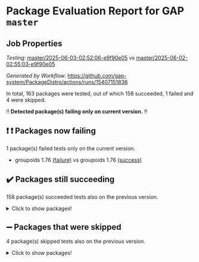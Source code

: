 # Package Evaluation Report for GAP `master`

## Job Properties

*Testing:* [master/2025-06-03-02:52:06-e9f90e05](https://github.com/gap-system/PackageDistro/blob/data/reports/master/2025-06-03-02:52:06-e9f90e05) vs [master/2025-06-02-02:55:03-e9f90e05](https://github.com/gap-system/PackageDistro/blob/data/reports/master/2025-06-02-02:55:03-e9f90e05)

*Generated by Workflow:* https://github.com/gap-system/PackageDistro/actions/runs/15407151836

In total, 163 packages were tested, out of which 158 succeeded, 1 failed and 4 were skipped.

:bangbang: **Detected package(s) failing only on current version.** :bangbang:

## :exclamation: :exclamation: Packages now failing

1 package(s) failed tests only on the current version.
- groupoids 1.76 [(failure)](https://github.com/gap-system/PackageDistro/actions/runs/15407151836/job/43352217295) vs groupoids 1.76 [(success)](https://github.com/gap-system/PackageDistro/actions/runs/15382513982/job/43275694675)

## :heavy_check_mark: Packages still succeeding

158 package(s) succeeded tests also on the previous version.
<details><summary>Click to show packages!</summary>

- 4ti2interface 2024.11-01 [(success)](https://github.com/gap-system/PackageDistro/actions/runs/15407151836/job/43352217152)
- ace 5.7.0 [(success)](https://github.com/gap-system/PackageDistro/actions/runs/15407151836/job/43352217149)
- aclib 1.3.2 [(success)](https://github.com/gap-system/PackageDistro/actions/runs/15407151836/job/43352217153)
- agt 0.3.1 [(success)](https://github.com/gap-system/PackageDistro/actions/runs/15407151836/job/43352217155)
- alco 1.1.1 [(success)](https://github.com/gap-system/PackageDistro/actions/runs/15407151836/job/43352217167)
- alnuth 3.2.1 [(success)](https://github.com/gap-system/PackageDistro/actions/runs/15407151836/job/43352217192)
- anupq 3.3.1 [(success)](https://github.com/gap-system/PackageDistro/actions/runs/15407151836/job/43352217186)
- atlasrep 2.1.9 [(success)](https://github.com/gap-system/PackageDistro/actions/runs/15407151836/job/43352217172)
- autodoc 2025.05.09 [(success)](https://github.com/gap-system/PackageDistro/actions/runs/15407151836/job/43352217179)
- automata 1.16 [(success)](https://github.com/gap-system/PackageDistro/actions/runs/15407151836/job/43352217190)
- automgrp 1.3.3 [(success)](https://github.com/gap-system/PackageDistro/actions/runs/15407151836/job/43352217189)
- autpgrp 1.11.1 [(success)](https://github.com/gap-system/PackageDistro/actions/runs/15407151836/job/43352217181)
- cap 2025.04-04 [(success)](https://github.com/gap-system/PackageDistro/actions/runs/15407151836/job/43352217193)
- caratinterface 2.3.7 [(success)](https://github.com/gap-system/PackageDistro/actions/runs/15407151836/job/43352217184)
- cddinterface 2024.09.02 [(success)](https://github.com/gap-system/PackageDistro/actions/runs/15407151836/job/43352217187)
- circle 1.6.6 [(success)](https://github.com/gap-system/PackageDistro/actions/runs/15407151836/job/43352217199)
- classicpres 1.22 [(success)](https://github.com/gap-system/PackageDistro/actions/runs/15407151836/job/43352217195)
- cohomolo 1.6.11 [(success)](https://github.com/gap-system/PackageDistro/actions/runs/15407151836/job/43352217194)
- congruence 1.2.7 [(success)](https://github.com/gap-system/PackageDistro/actions/runs/15407151836/job/43352217191)
- corefreesub 0.6 [(success)](https://github.com/gap-system/PackageDistro/actions/runs/15407151836/job/43352217200)
- corelg 1.57 [(success)](https://github.com/gap-system/PackageDistro/actions/runs/15407151836/job/43352217208)
- crime 1.6 [(success)](https://github.com/gap-system/PackageDistro/actions/runs/15407151836/job/43352217201)
- crisp 1.4.6 [(success)](https://github.com/gap-system/PackageDistro/actions/runs/15407151836/job/43352217203)
- crypting 0.10.5 [(success)](https://github.com/gap-system/PackageDistro/actions/runs/15407151836/job/43352217217)
- cryst 4.1.27 [(success)](https://github.com/gap-system/PackageDistro/actions/runs/15407151836/job/43352217210)
- crystcat 1.1.10 [(success)](https://github.com/gap-system/PackageDistro/actions/runs/15407151836/job/43352217211)
- ctbllib 1.3.11 [(success)](https://github.com/gap-system/PackageDistro/actions/runs/15407151836/job/43352217225)
- cubefree 1.20 [(success)](https://github.com/gap-system/PackageDistro/actions/runs/15407151836/job/43352217228)
- curlinterface 2.4.0 [(success)](https://github.com/gap-system/PackageDistro/actions/runs/15407151836/job/43352217218)
- cvec 2.8.3 [(success)](https://github.com/gap-system/PackageDistro/actions/runs/15407151836/job/43352217229)
- datastructures 0.3.1 [(success)](https://github.com/gap-system/PackageDistro/actions/runs/15407151836/job/43352217220)
- deepthought 1.0.8 [(success)](https://github.com/gap-system/PackageDistro/actions/runs/15407151836/job/43352217226)
- design 1.8.2 [(success)](https://github.com/gap-system/PackageDistro/actions/runs/15407151836/job/43352217232)
- difsets 2.3.1 [(success)](https://github.com/gap-system/PackageDistro/actions/runs/15407151836/job/43352217224)
- digraphs 1.10.0 [(success)](https://github.com/gap-system/PackageDistro/actions/runs/15407151836/job/43352217227)
- edim 1.3.8 [(success)](https://github.com/gap-system/PackageDistro/actions/runs/15407151836/job/43352217244)
- example 4.4.0 [(success)](https://github.com/gap-system/PackageDistro/actions/runs/15407151836/job/43352217245)
- examplesforhomalg 2023.10-01 [(success)](https://github.com/gap-system/PackageDistro/actions/runs/15407151836/job/43352217243)
- factint 1.6.3 [(success)](https://github.com/gap-system/PackageDistro/actions/runs/15407151836/job/43352217236)
- ferret 1.0.14 [(success)](https://github.com/gap-system/PackageDistro/actions/runs/15407151836/job/43352217260)
- fga 1.5.0 [(success)](https://github.com/gap-system/PackageDistro/actions/runs/15407151836/job/43352217239)
- fining 1.5.6 [(success)](https://github.com/gap-system/PackageDistro/actions/runs/15407151836/job/43352217255)
- float 1.0.7 [(success)](https://github.com/gap-system/PackageDistro/actions/runs/15407151836/job/43352217248)
- format 1.4.4 [(success)](https://github.com/gap-system/PackageDistro/actions/runs/15407151836/job/43352217253)
- forms 1.2.13 [(success)](https://github.com/gap-system/PackageDistro/actions/runs/15407151836/job/43352217252)
- fplsa 1.2.6 [(success)](https://github.com/gap-system/PackageDistro/actions/runs/15407151836/job/43352217251)
- fr 2.4.13 [(success)](https://github.com/gap-system/PackageDistro/actions/runs/15407151836/job/43352217254)
- francy 2.0.3 [(success)](https://github.com/gap-system/PackageDistro/actions/runs/15407151836/job/43352217269)
- fwtree 1.3 [(success)](https://github.com/gap-system/PackageDistro/actions/runs/15407151836/job/43352217271)
- gapdoc 1.6.7 [(success)](https://github.com/gap-system/PackageDistro/actions/runs/15407151836/job/43352217274)
- gauss 2024.11-01 [(success)](https://github.com/gap-system/PackageDistro/actions/runs/15407151836/job/43352217270)
- gaussforhomalg 2024.08-01 [(success)](https://github.com/gap-system/PackageDistro/actions/runs/15407151836/job/43352217285)
- gbnp 1.1.0 [(success)](https://github.com/gap-system/PackageDistro/actions/runs/15407151836/job/43352217265)
- generalizedmorphismsforcap 2025.02-01 [(success)](https://github.com/gap-system/PackageDistro/actions/runs/15407151836/job/43352217275)
- genss 1.6.9 [(success)](https://github.com/gap-system/PackageDistro/actions/runs/15407151836/job/43352217268)
- gradedmodules 2024.12-01 [(success)](https://github.com/gap-system/PackageDistro/actions/runs/15407151836/job/43352217264)
- gradedringforhomalg 2024.07-01 [(success)](https://github.com/gap-system/PackageDistro/actions/runs/15407151836/job/43352217261)
- grape 4.9.2 [(success)](https://github.com/gap-system/PackageDistro/actions/runs/15407151836/job/43352217278)
- grpconst 2.6.5 [(success)](https://github.com/gap-system/PackageDistro/actions/runs/15407151836/job/43352217280)
- guarana 0.96.3 [(success)](https://github.com/gap-system/PackageDistro/actions/runs/15407151836/job/43352217281)
- guava 3.20 [(success)](https://github.com/gap-system/PackageDistro/actions/runs/15407151836/job/43352217277)
- hap 1.66 [(success)](https://github.com/gap-system/PackageDistro/actions/runs/15407151836/job/43352217286)
- hapcryst 0.1.15 [(success)](https://github.com/gap-system/PackageDistro/actions/runs/15407151836/job/43352217289)
- hecke 1.5.4 [(success)](https://github.com/gap-system/PackageDistro/actions/runs/15407151836/job/43352217279)
- help 4.0 [(success)](https://github.com/gap-system/PackageDistro/actions/runs/15407151836/job/43352217292)
- homalg 2024.01-01 [(success)](https://github.com/gap-system/PackageDistro/actions/runs/15407151836/job/43352217290)
- homalgtocas 2023.11-01 [(success)](https://github.com/gap-system/PackageDistro/actions/runs/15407151836/job/43352217283)
- ibnp 0.15 [(success)](https://github.com/gap-system/PackageDistro/actions/runs/15407151836/job/43352217287)
- idrel 2.48 [(success)](https://github.com/gap-system/PackageDistro/actions/runs/15407151836/job/43352217299)
- images 1.3.3 [(success)](https://github.com/gap-system/PackageDistro/actions/runs/15407151836/job/43352217293)
- intpic 0.4.0 [(success)](https://github.com/gap-system/PackageDistro/actions/runs/15407151836/job/43352217297)
- io 4.9.1 [(success)](https://github.com/gap-system/PackageDistro/actions/runs/15407151836/job/43352217291)
- io_forhomalg 2023.02-04 [(success)](https://github.com/gap-system/PackageDistro/actions/runs/15407151836/job/43352217300)
- irredsol 1.4.4 [(success)](https://github.com/gap-system/PackageDistro/actions/runs/15407151836/job/43352217306)
- json 2.2.2 [(success)](https://github.com/gap-system/PackageDistro/actions/runs/15407151836/job/43352217301)
- jupyterkernel 1.5.1 [(success)](https://github.com/gap-system/PackageDistro/actions/runs/15407151836/job/43352217308)
- jupyterviz 1.5.6 [(success)](https://github.com/gap-system/PackageDistro/actions/runs/15407151836/job/43352217313)
- kan 1.37 [(success)](https://github.com/gap-system/PackageDistro/actions/runs/15407151836/job/43352217312)
- kbmag 1.5.11 [(success)](https://github.com/gap-system/PackageDistro/actions/runs/15407151836/job/43352217303)
- laguna 3.9.7 [(success)](https://github.com/gap-system/PackageDistro/actions/runs/15407151836/job/43352217310)
- liealgdb 2.2.1 [(success)](https://github.com/gap-system/PackageDistro/actions/runs/15407151836/job/43352217314)
- liepring 2.9.1 [(success)](https://github.com/gap-system/PackageDistro/actions/runs/15407151836/job/43352217315)
- liering 2.4.2 [(success)](https://github.com/gap-system/PackageDistro/actions/runs/15407151836/job/43352217304)
- linearalgebraforcap 2025.05-01 [(success)](https://github.com/gap-system/PackageDistro/actions/runs/15407151836/job/43352217311)
- lins 0.9 [(success)](https://github.com/gap-system/PackageDistro/actions/runs/15407151836/job/43352217325)
- localizeringforhomalg 2023.10-01 [(success)](https://github.com/gap-system/PackageDistro/actions/runs/15407151836/job/43352217323)
- loops 3.4.4 [(success)](https://github.com/gap-system/PackageDistro/actions/runs/15407151836/job/43352217316)
- lpres 1.1.1 [(success)](https://github.com/gap-system/PackageDistro/actions/runs/15407151836/job/43352217322)
- majoranaalgebras 1.5.2 [(success)](https://github.com/gap-system/PackageDistro/actions/runs/15407151836/job/43352217334)
- mapclass 1.4.6 [(success)](https://github.com/gap-system/PackageDistro/actions/runs/15407151836/job/43352217324)
- matgrp 0.71 [(success)](https://github.com/gap-system/PackageDistro/actions/runs/15407151836/job/43352217326)
- matricesforhomalg 2024.11-02 [(success)](https://github.com/gap-system/PackageDistro/actions/runs/15407151836/job/43352217329)
- modisom 3.0.0 [(success)](https://github.com/gap-system/PackageDistro/actions/runs/15407151836/job/43352217328)
- modulepresentationsforcap 2024.09-02 [(success)](https://github.com/gap-system/PackageDistro/actions/runs/15407151836/job/43352217346)
- modules 2024.12-01 [(success)](https://github.com/gap-system/PackageDistro/actions/runs/15407151836/job/43352217340)
- monoidalcategories 2025.03-02 [(success)](https://github.com/gap-system/PackageDistro/actions/runs/15407151836/job/43352217335)
- nconvex 2024.12-01 [(success)](https://github.com/gap-system/PackageDistro/actions/runs/15407151836/job/43352217356)
- nilmat 1.4.2 [(success)](https://github.com/gap-system/PackageDistro/actions/runs/15407151836/job/43352217345)
- nock 1.5 [(success)](https://github.com/gap-system/PackageDistro/actions/runs/15407151836/job/43352217359)
- normalizinterface 1.4.0 [(success)](https://github.com/gap-system/PackageDistro/actions/runs/15407151836/job/43352217348)
- nq 2.5.11 [(success)](https://github.com/gap-system/PackageDistro/actions/runs/15407151836/job/43352217341)
- numericalsgps 1.4.0 [(success)](https://github.com/gap-system/PackageDistro/actions/runs/15407151836/job/43352217357)
- openmath 11.5.3 [(success)](https://github.com/gap-system/PackageDistro/actions/runs/15407151836/job/43352217355)
- orb 5.0.0 [(success)](https://github.com/gap-system/PackageDistro/actions/runs/15407151836/job/43352217364)
- packagemanager 1.6.3 [(success)](https://github.com/gap-system/PackageDistro/actions/runs/15407151836/job/43352217361)
- patternclass 2.4.5 [(success)](https://github.com/gap-system/PackageDistro/actions/runs/15407151836/job/43352217363)
- permut 2.0.5 [(success)](https://github.com/gap-system/PackageDistro/actions/runs/15407151836/job/43352217407)
- polenta 1.3.11 [(success)](https://github.com/gap-system/PackageDistro/actions/runs/15407151836/job/43352217370)
- polymaking 0.8.7 [(success)](https://github.com/gap-system/PackageDistro/actions/runs/15407151836/job/43352217379)
- primgrp 3.4.4 [(success)](https://github.com/gap-system/PackageDistro/actions/runs/15407151836/job/43352217376)
- profiling 2.6.0 [(success)](https://github.com/gap-system/PackageDistro/actions/runs/15407151836/job/43352217367)
- qdistrnd 0.9.5 [(success)](https://github.com/gap-system/PackageDistro/actions/runs/15407151836/job/43352217373)
- qpa 1.35 [(success)](https://github.com/gap-system/PackageDistro/actions/runs/15407151836/job/43352217378)
- quagroup 1.8.4 [(success)](https://github.com/gap-system/PackageDistro/actions/runs/15407151836/job/43352217381)
- radiroot 2.9 [(success)](https://github.com/gap-system/PackageDistro/actions/runs/15407151836/job/43352217392)
- rcwa 4.7.1 [(success)](https://github.com/gap-system/PackageDistro/actions/runs/15407151836/job/43352217389)
- rds 1.8 [(success)](https://github.com/gap-system/PackageDistro/actions/runs/15407151836/job/43352217396)
- recog 1.4.4 [(success)](https://github.com/gap-system/PackageDistro/actions/runs/15407151836/job/43352217398)
- repndecomp 1.3.0 [(success)](https://github.com/gap-system/PackageDistro/actions/runs/15407151836/job/43352217390)
- repsn 3.1.2 [(success)](https://github.com/gap-system/PackageDistro/actions/runs/15407151836/job/43352217391)
- resclasses 4.7.3 [(success)](https://github.com/gap-system/PackageDistro/actions/runs/15407151836/job/43352217403)
- ringsforhomalg 2024.11-02 [(success)](https://github.com/gap-system/PackageDistro/actions/runs/15407151836/job/43352217400)
- sco 2023.08-01 [(success)](https://github.com/gap-system/PackageDistro/actions/runs/15407151836/job/43352217436)
- scscp 2.4.3 [(success)](https://github.com/gap-system/PackageDistro/actions/runs/15407151836/job/43352217397)
- semigroups 5.5.0 [(success)](https://github.com/gap-system/PackageDistro/actions/runs/15407151836/job/43352217416)
- sglppow 2.4 [(success)](https://github.com/gap-system/PackageDistro/actions/runs/15407151836/job/43352217412)
- sgpviz 0.999.6 [(success)](https://github.com/gap-system/PackageDistro/actions/runs/15407151836/job/43352217415)
- simpcomp 2.1.14 [(success)](https://github.com/gap-system/PackageDistro/actions/runs/15407151836/job/43352217414)
- singular 2024.06.03 [(success)](https://github.com/gap-system/PackageDistro/actions/runs/15407151836/job/43352217423)
- sl2reps 1.1 [(success)](https://github.com/gap-system/PackageDistro/actions/runs/15407151836/job/43352217430)
- sla 1.6.2 [(success)](https://github.com/gap-system/PackageDistro/actions/runs/15407151836/job/43352217441)
- smallantimagmas 0.4.1 [(success)](https://github.com/gap-system/PackageDistro/actions/runs/15407151836/job/43352217411)
- smallgrp 1.5.4 [(success)](https://github.com/gap-system/PackageDistro/actions/runs/15407151836/job/43352217440)
- smallsemi 0.7.2 [(success)](https://github.com/gap-system/PackageDistro/actions/runs/15407151836/job/43352217429)
- sonata 2.9.6 [(success)](https://github.com/gap-system/PackageDistro/actions/runs/15407151836/job/43352217449)
- sophus 1.27 [(success)](https://github.com/gap-system/PackageDistro/actions/runs/15407151836/job/43352217454)
- sotgrps 1.3 [(success)](https://github.com/gap-system/PackageDistro/actions/runs/15407151836/job/43352217459)
- spinsym 1.5.2 [(success)](https://github.com/gap-system/PackageDistro/actions/runs/15407151836/job/43352217447)
- standardff 1.0 [(success)](https://github.com/gap-system/PackageDistro/actions/runs/15407151836/job/43352217460)
- symbcompcc 1.3.2 [(success)](https://github.com/gap-system/PackageDistro/actions/runs/15407151836/job/43352217457)
- thelma 1.3 [(success)](https://github.com/gap-system/PackageDistro/actions/runs/15407151836/job/43352217470)
- tomlib 1.2.11 [(success)](https://github.com/gap-system/PackageDistro/actions/runs/15407151836/job/43352217463)
- toolsforhomalg 2025.05-01 [(success)](https://github.com/gap-system/PackageDistro/actions/runs/15407151836/job/43352217448)
- toric 1.9.6 [(success)](https://github.com/gap-system/PackageDistro/actions/runs/15407151836/job/43352217445)
- transgrp 3.6.5 [(success)](https://github.com/gap-system/PackageDistro/actions/runs/15407151836/job/43352217473)
- typeset 1.2.2 [(success)](https://github.com/gap-system/PackageDistro/actions/runs/15407151836/job/43352217465)
- ugaly 4.1.3 [(success)](https://github.com/gap-system/PackageDistro/actions/runs/15407151836/job/43352217468)
- unipot 1.6 [(success)](https://github.com/gap-system/PackageDistro/actions/runs/15407151836/job/43352217469)
- unitlib 4.2.0 [(success)](https://github.com/gap-system/PackageDistro/actions/runs/15407151836/job/43352217458)
- utils 0.89 [(success)](https://github.com/gap-system/PackageDistro/actions/runs/15407151836/job/43352217483)
- uuid 0.7 [(success)](https://github.com/gap-system/PackageDistro/actions/runs/15407151836/job/43352217478)
- walrus 0.9991 [(success)](https://github.com/gap-system/PackageDistro/actions/runs/15407151836/job/43352217486)
- wedderga 4.10.5 [(success)](https://github.com/gap-system/PackageDistro/actions/runs/15407151836/job/43352217474)
- wpe 0.8 [(success)](https://github.com/gap-system/PackageDistro/actions/runs/15407151836/job/43352217481)
- xmod 2.93 [(success)](https://github.com/gap-system/PackageDistro/actions/runs/15407151836/job/43352217492)
- xmodalg 1.32 [(success)](https://github.com/gap-system/PackageDistro/actions/runs/15407151836/job/43352217495)
- yangbaxter 0.10.6 [(success)](https://github.com/gap-system/PackageDistro/actions/runs/15407151836/job/43352217494)
- zeromqinterface 0.16 [(success)](https://github.com/gap-system/PackageDistro/actions/runs/15407151836/job/43352217487)
</details>

## :heavy_minus_sign: Packages that were skipped

4 package(s) skipped tests also on the previous version.
<details><summary>Click to show packages!</summary>

- browse 1.8.21 [(skipped)](https://github.com/gap-system/PackageDistro/actions/runs/15407151836/job/43351920685)
- itc 1.5.1 [(skipped)](https://github.com/gap-system/PackageDistro/actions/runs/15407151836/job/43351920685)
- polycyclic 2.16 [(skipped)](https://github.com/gap-system/PackageDistro/actions/runs/15407151836/job/43351920685)
- xgap 4.32 [(skipped)](https://github.com/gap-system/PackageDistro/actions/runs/15407151836/job/43351920685)
</details>

